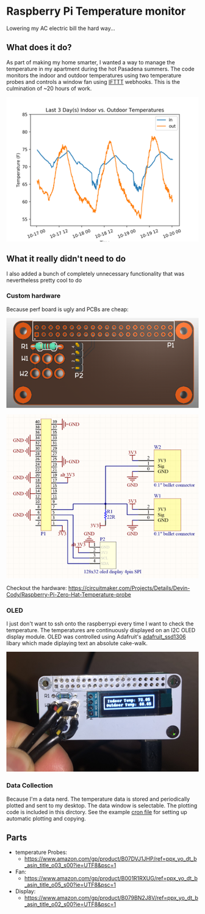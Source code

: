 # Raspberry Pi Temperature monitor

Lowering my AC electric bill the hard way...

## What does it do?

As part of making my home smarter, I wanted a way to manage the temperature in my apartment during the hot Pasadena summers. The code monitors the indoor and outdoor temperatures using two temperature probes and controls a window fan using [IFTTT](ifttt.com) webhooks. This is the culmination of ~20 hours of work.

![Temperature Plot](https://github.com/devincody/raspitemp/blob/master/images/plot.png)

## What it really didn't need to do

I also added a bunch of completely unnecessary functionality that was nevertheless pretty cool to do

### Custom hardware
Because perf board is ugly and PCBs are cheap:

![PCB](https://github.com/devincody/raspitemp/blob/master/images/PCB_altium.png)

![Shitty Schematic](https://github.com/devincody/raspitemp/blob/master/images/schematic_altium.png)

Checkout the hardware: https://circuitmaker.com/Projects/Details/Devin-Cody/Raspberry-Pi-Zero-Hat-Temperature-probe

### OLED
I just don't want to ssh onto the raspberrypi every time I want to check the temperature. The temperatures are continuously displayed on an I2C OLED display module. OLED was controlled using Adafruit's [adafruit_ssd1306](https://github.com/adafruit/Adafruit_SSD1306) libary which made diplaying text an absolute cake-walk.

![PCB OLED](https://github.com/devincody/raspitemp/blob/master/images/final_product.png)

### Data Collection

Because I'm a data nerd. The temperature data is stored and periodically plotted and sent to my desktop. The data window is selectable. The plotting code is included in this dirctory. See the example [cron file](https://github.com/devincody/raspitemp/blob/master/doc/example_cron.txt) for setting up automatic plotting and copying.

## Parts
* temperature Probes:
  - https://www.amazon.com/gp/product/B07DVJ1JHP/ref=ppx_yo_dt_b_asin_title_o03_s00?ie=UTF8&psc=1
* Fan:
  - https://www.amazon.com/gp/product/B001R1RXUG/ref=ppx_yo_dt_b_asin_title_o05_s00?ie=UTF8&psc=1
* Display:
  - https://www.amazon.com/gp/product/B079BN2J8V/ref=ppx_yo_dt_b_asin_title_o02_s00?ie=UTF8&psc=1
